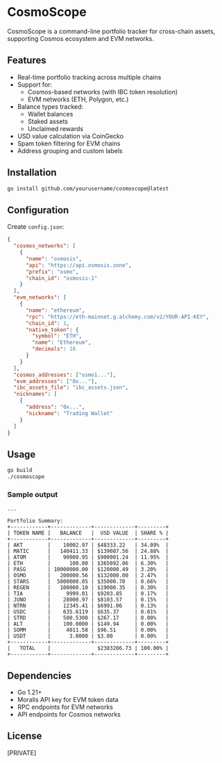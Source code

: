 # CosmoScope

CosmoScope is a command-line portfolio tracker for cross-chain assets, supporting Cosmos ecosystem and EVM networks.

## Features

- Real-time portfolio tracking across multiple chains
- Support for:
  - Cosmos-based networks (with IBC token resolution)
  - EVM networks (ETH, Polygon, etc.)
- Balance types tracked:
  - Wallet balances
  - Staked assets
  - Unclaimed rewards
- USD value calculation via CoinGecko
- Spam token filtering for EVM chains
- Address grouping and custom labels

## Installation

```bash
go install github.com/yourusername/cosmoscope@latest
```

## Configuration

Create `config.json`:

```json
{
  "cosmos_networks": [
    {
      "name": "osmosis",
      "api": "https://api.osmosis.zone",
      "prefix": "osmo",
      "chain_id": "osmosis-1"
    }
  ],
  "evm_networks": [
    {
      "name": "ethereum",
      "rpc": "https://eth-mainnet.g.alchemy.com/v2/YOUR-API-KEY",
      "chain_id": 1,
      "native_token": {
        "symbol": "ETH",
        "name": "Ethereum",
        "decimals": 18
      }
    }
  ],
  "cosmos_addresses": ["osmo1..."],
  "evm_addresses": ["0x..."],
  "ibc_assets_file": "ibc_assets.json",
  "nicknames": [
    {
      "address": "0x...",
      "nickname": "Trading Wallet"
    }
  ]
}
```

## Usage

```bash
go build
./cosmoscope
```
### Sample output
```
...

Portfolio Summary:
+------------+-------------+-------------+---------+
| TOKEN NAME |   BALANCE   |  USD VALUE  | SHARE % |
+------------+-------------+-------------+---------+
| AKT        |    10002.97 | $48333.22   | 34.09%  |
| MATIC      |   140411.33 | $139087.56  | 24.88%  |
| ATOM       |    90000.95 | $900001.24  | 11.95%  |
| ETH        |      100.00 | $365092.06  | 6.30%   |
| PASG       | 10000000.00 | $120000.49  | 3.20%   |
| OSMO       |   200000.56 | $132000.00  | 2.47%   |
| STARS      |  5000000.05 | $35000.70   | 0.66%   |
| REGEN      |   100000.10 | $19000.35   | 0.30%   |
| TIA        |     9999.01 | $9203.85    | 0.17%   |
| JUNO       |    28000.97 | $8103.57    | 0.15%   |
| NTRN       |    12345.41 | $6991.06    | 0.13%   |
| USDC       |    635.6119 | $635.37     | 0.01%   |
| STRD       |    500.5300 | $267.17     | 0.00%   |
| ALT        |    100.0000 | $149.94     | 0.00%   |
| SOMM       |     4011.58 | $96.51      | 0.00%   |
| USDT       |      3.0000 | $3.00       | 0.00%   |
+------------+-------------+-------------+---------+
|   TOTAL    |               $2383206.73 | 100.00% |
+------------+-------------+-------------+---------+
```


## Dependencies

- Go 1.21+
- Moralis API key for EVM token data
- RPC endpoints for EVM networks
- API endpoints for Cosmos networks

## License

[PRIVATE]
